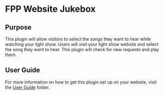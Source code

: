 # FPP Website Jukebox

## Purpose

This plugin will allow visitors to select the songs they want to hear while watching your light show. 
Users will visit your light show website and select the song they want to hear. This plugin will 
check for new requests and play them.

## User Guide

For more information on how to get this plugin set up on your website, visit 
the [User Guide](./user_guide/) folder.
